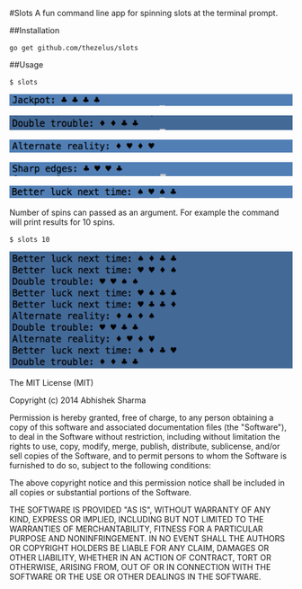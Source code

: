 #Slots
A fun command line app for spinning slots at the terminal prompt.

##Installation
```
go get github.com/thezelus/slots
```

##Usage
```
$ slots
```


![Jackpot](https://github.com/thezelus/slots/blob/master/images/jackpot.png)


![Double Trouble](https://github.com/thezelus/slots/blob/master/images/doubleTrouble.png)


![Alternate Reality](https://github.com/thezelus/slots/blob/master/images/alternateReality.png)


![Sharp Edges](https://github.com/thezelus/slots/blob/master/images/sharpEdges.png)


![Next time](https://github.com/thezelus/slots/blob/master/images/nextTime.png)


Number of spins can passed as an argument. For example the command will print results for 10 spins.

```
$ slots 10
```


![Multiple spins](https://github.com/thezelus/slots/blob/master/images/multiSpins.png)




The MIT License (MIT)

Copyright (c) 2014 Abhishek Sharma

Permission is hereby granted, free of charge, to any person obtaining a copy of this software and associated documentation files (the "Software"), to deal in the Software without restriction, including without limitation the rights to use, copy, modify, merge, publish, distribute, sublicense, and/or sell copies of the Software, and to permit persons to whom the Software is furnished to do so, subject to the following conditions:

The above copyright notice and this permission notice shall be included in all copies or substantial portions of the Software.

THE SOFTWARE IS PROVIDED "AS IS", WITHOUT WARRANTY OF ANY KIND, EXPRESS OR IMPLIED, INCLUDING BUT NOT LIMITED TO THE WARRANTIES OF MERCHANTABILITY, FITNESS FOR A PARTICULAR PURPOSE AND NONINFRINGEMENT. IN NO EVENT SHALL THE AUTHORS OR COPYRIGHT HOLDERS BE LIABLE FOR ANY CLAIM, DAMAGES OR OTHER LIABILITY, WHETHER IN AN ACTION OF CONTRACT, TORT OR OTHERWISE, ARISING FROM, OUT OF OR IN CONNECTION WITH THE SOFTWARE OR THE USE OR OTHER DEALINGS IN THE SOFTWARE.